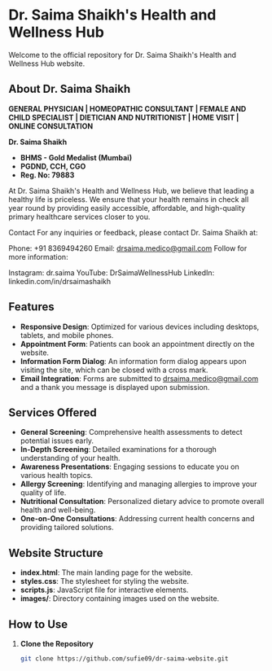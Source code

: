 # Dr. Saima Shaikh's Health and Wellness Hub

Welcome to the official repository for Dr. Saima Shaikh's Health and Wellness Hub website.

## About Dr. Saima Shaikh

**GENERAL PHYSICIAN | HOMEOPATHIC CONSULTANT | FEMALE AND CHILD SPECIALIST | DIETICIAN AND NUTRITIONIST | HOME VISIT | ONLINE CONSULTATION**

**Dr. Saima Shaikh**
- **BHMS - Gold Medalist (Mumbai)**
- **PGDND, CCH, CGO**
- **Reg. No: 79883**

At Dr. Saima Shaikh's Health and Wellness Hub, we believe that leading a healthy life is priceless. We ensure that your health remains in check all year round by providing easily accessible, affordable, and high-quality primary healthcare services closer to you.

Contact
For any inquiries or feedback, please contact Dr. Saima Shaikh at:

Phone: +91 8369494260
Email: drsaima.medico@gmail.com
Follow for more information:

Instagram: dr.saima
YouTube: DrSaimaWellnessHub
LinkedIn: linkedin.com/in/drsaimashaikh

## Features

- **Responsive Design**: Optimized for various devices including desktops, tablets, and mobile phones.
- **Appointment Form**: Patients can book an appointment directly on the website.
- **Information Form Dialog**: An information form dialog appears upon visiting the site, which can be closed with a cross mark.
- **Email Integration**: Forms are submitted to drsaima.medico@gmail.com and a thank you message is displayed upon submission.

## Services Offered

- **General Screening**: Comprehensive health assessments to detect potential issues early.
- **In-Depth Screening**: Detailed examinations for a thorough understanding of your health.
- **Awareness Presentations**: Engaging sessions to educate you on various health topics.
- **Allergy Screening**: Identifying and managing allergies to improve your quality of life.
- **Nutritional Consultation**: Personalized dietary advice to promote overall health and well-being.
- **One-on-One Consultations**: Addressing current health concerns and providing tailored solutions.

## Website Structure

- **index.html**: The main landing page for the website.
- **styles.css**: The stylesheet for styling the website.
- **scripts.js**: JavaScript file for interactive elements.
- **images/**: Directory containing images used on the website.

## How to Use

1. **Clone the Repository**
   ```sh
   git clone https://github.com/sufie09/dr-saima-website.git
